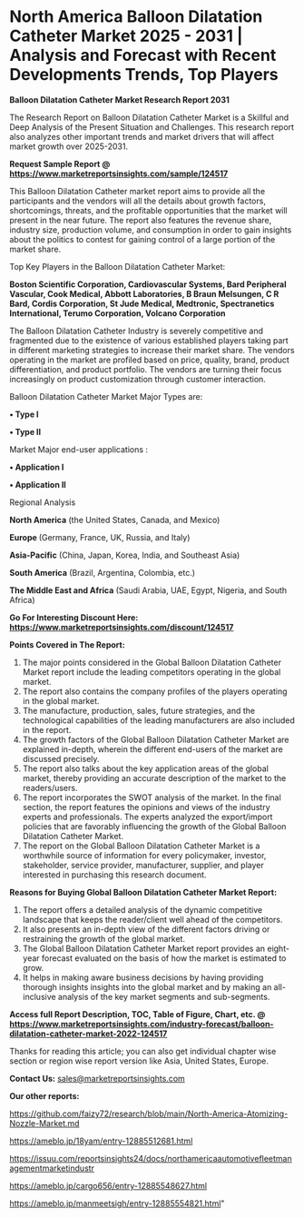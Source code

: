 # North America Balloon Dilatation Catheter Market 2025 - 2031 | Analysis and Forecast with Recent Developments Trends, Top Players

<strong>Balloon Dilatation Catheter Market Research Report 2031</strong>

The Research Report on Balloon Dilatation Catheter Market is a Skillful and Deep Analysis of the Present Situation and Challenges. This research report also analyzes other important trends and market drivers that will affect market growth over 2025-2031.

<strong>Request Sample Report @ <a href=https://www.marketreportsinsights.com/sample/124517>https://www.marketreportsinsights.com/sample/124517</a></strong>

This Balloon Dilatation Catheter market report aims to provide all the participants and the vendors will all the details about growth factors, shortcomings, threats, and the profitable opportunities that the market will present in the near future. The report also features the revenue share, industry size, production volume, and consumption in order to gain insights about the politics to contest for gaining control of a large portion of the market share.

Top Key Players in the Balloon Dilatation Catheter Market:

<strong>Boston Scientific Corporation, Cardiovascular Systems, Bard Peripheral Vascular, Cook Medical, Abbott Laboratories, B Braun Melsungen, C R Bard, Cordis Corporation, St Jude Medical, Medtronic, Spectranetics International, Terumo Corporation, Volcano Corporation</strong>

The Balloon Dilatation Catheter Industry is severely competitive and fragmented due to the existence of various established players taking part in different marketing strategies to increase their market share. The vendors operating in the market are profiled based on price, quality, brand, product differentiation, and product portfolio. The vendors are turning their focus increasingly on product customization through customer interaction.

Balloon Dilatation Catheter Market Major Types are:

<strong>• Type I

• Type II</strong>

Market Major end-user applications :

<strong>• Application I

• Application II</strong>

Regional Analysis

</u><strong><b>North America</b></strong> (the United States, Canada, and Mexico)

<strong><b>Europe </b></strong>(Germany, France, UK, Russia, and Italy)

<strong><b>Asia-Pacific</b></strong> (China, Japan, Korea, India, and Southeast Asia)

<strong><b>South America</b></strong> (Brazil, Argentina, Colombia, etc.)

<strong><b>The Middle East and Africa</b></strong> (Saudi Arabia, UAE, Egypt, Nigeria, and South Africa)

<strong>Go For Interesting Discount Here: <a href=https://www.marketreportsinsights.com/discount/124517>https://www.marketreportsinsights.com/discount/124517</a></strong>

<strong>Points Covered in The Report:</strong>
<ol>
  <li>The major points considered in the Global Balloon Dilatation Catheter Market report include the leading competitors operating in the global market.</li>
  <li>The report also contains the company profiles of the players operating in the global market.</li>
  <li>The manufacture, production, sales, future strategies, and the technological capabilities of the leading manufacturers are also included in the report.</li>
  <li>The growth factors of the Global Balloon Dilatation Catheter Market are explained in-depth, wherein the different end-users of the market are discussed precisely.</li>
  <li>The report also talks about the key application areas of the global market, thereby providing an accurate description of the market to the readers/users.</li>
  <li>The report incorporates the SWOT analysis of the market. In the final section, the report features the opinions and views of the industry experts and professionals. The experts analyzed the export/import policies that are favorably influencing the growth of the Global Balloon Dilatation Catheter Market.</li>
  <li>The report on the Global Balloon Dilatation Catheter Market is a worthwhile source of information for every policymaker, investor, stakeholder, service provider, manufacturer, supplier, and player interested in purchasing this research document.</li>
</ol>
<strong>Reasons for Buying Global Balloon Dilatation Catheter Market Report:</strong>

<ol>
  <li>The report offers a detailed analysis of the dynamic competitive landscape that keeps the reader/client well ahead of the competitors.</li>
  <li>It also presents an in-depth view of the different factors driving or restraining the growth of the global market.</li>
  <li>The Global Balloon Dilatation Catheter Market report provides an eight-year forecast evaluated on the basis of how the market is estimated to grow.</li>
  <li>It helps in making aware business decisions by having providing thorough insights insights into the global market and by making an all-inclusive analysis of the key market segments and sub-segments.</li>
</ol>
<strong>Access full Report Description, TOC, Table of Figure, Chart, etc. @ <a href=https://www.marketreportsinsights.com/industry-forecast/balloon-dilatation-catheter-market-2022-124517>https://www.marketreportsinsights.com/industry-forecast/balloon-dilatation-catheter-market-2022-124517</a></strong>


Thanks for reading this article; you can also get individual chapter wise section or region wise report version like Asia, United States, Europe.

<strong>Contact Us:</strong>
sales@marketreportsinsights.com

<strong>Our other reports:</strong>

<a href=https://github.com/faizy72/research/blob/main/North-America-Atomizing-Nozzle-Market.md>https://github.com/faizy72/research/blob/main/North-America-Atomizing-Nozzle-Market.md</a>

<a href=https://ameblo.jp/18yam/entry-12885512681.html>https://ameblo.jp/18yam/entry-12885512681.html</a>

<a href=https://issuu.com/reportsinsights24/docs/northamericaautomotivefleetmanagementmarketindustr>https://issuu.com/reportsinsights24/docs/northamericaautomotivefleetmanagementmarketindustr</a>

<a href=https://ameblo.jp/cargo656/entry-12885548627.html>https://ameblo.jp/cargo656/entry-12885548627.html</a>

<a href=https://ameblo.jp/manmeetsigh/entry-12885554821.html>https://ameblo.jp/manmeetsigh/entry-12885554821.html</a>"
